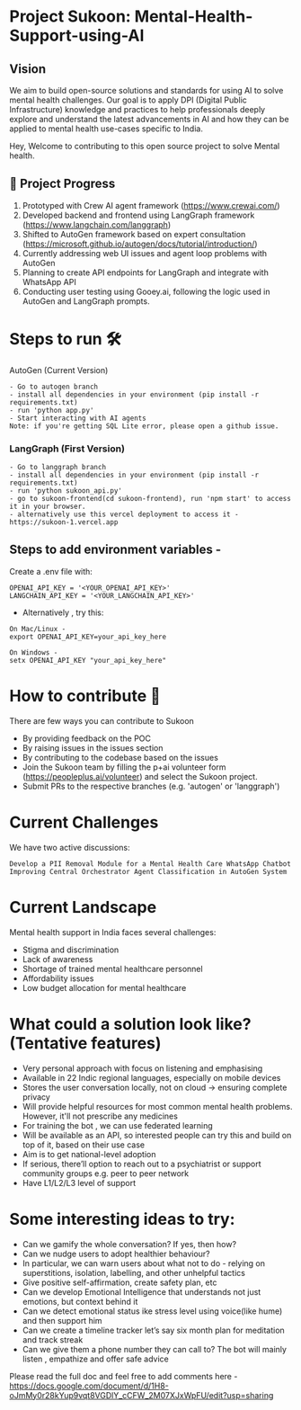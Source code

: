 # Project Sukoon: Mental-Health-Support-using-AI

## Vision
We aim to build open-source solutions and standards for using AI to solve mental health challenges. Our goal is to apply DPI (Digital Public Infrastructure) knowledge and practices to help professionals deeply explore and understand the latest advancements in AI and how they can be applied to mental health use-cases specific to India.

Hey, Welcome to contributing to this open source project to solve Mental health.

## 🚀 Project Progress

1. Prototyped with Crew AI agent framework (https://www.crewai.com/)
2. Developed backend and frontend using LangGraph framework (https://www.langchain.com/langgraph)
3. Shifted to AutoGen framework based on expert consultation (https://microsoft.github.io/autogen/docs/tutorial/introduction/)
4. Currently addressing web UI issues and agent loop problems with AutoGen
5. Planning to create API endpoints for LangGraph and integrate with WhatsApp API
6. Conducting user testing using Gooey.ai, following the logic used in AutoGen and LangGraph prompts.

# Steps to run 🛠️

AutoGen (Current Version)
```
- Go to autogen branch
- install all dependencies in your environment (pip install -r requirements.txt)
- run 'python app.py' 
- Start interacting with AI agents
Note: if you're getting SQL Lite error, please open a github issue.
```

### LangGraph (First Version)
```
- Go to langgraph branch
- install all dependencies in your environment (pip install -r requirements.txt)
- run 'python sukoon_api.py' 
- go to sukoon-frontend(cd sukoon-frontend), run 'npm start' to access it in your browser.
- alternatively use this vercel deployment to access it - https://sukoon-1.vercel.app
```

## Steps to add environment variables - 
Create a .env file with:
```
OPENAI_API_KEY = '<YOUR_OPENAI_API_KEY>' 
LANGCHAIN_API_KEY = '<YOUR_LANGCHAIN_API_KEY>'
```
- Alternatively , try this:
```
On Mac/Linux -
export OPENAI_API_KEY=your_api_key_here

On Windows -
setx OPENAI_API_KEY "your_api_key_here"
```

# How to contribute 🤝
There are few ways you can contribute to Sukoon

- By providing feedback on the POC
- By raising issues in the issues section
- By contributing to the codebase based on the issues
- Join the Sukoon team by filling the p+ai volunteer form (https://peopleplus.ai/volunteer) and select the Sukoon project.
- Submit PRs to the respective branches (e.g. 'autogen' or 'langgraph')

# Current Challenges
We have two active discussions:
```
Develop a PII Removal Module for a Mental Health Care WhatsApp Chatbot
Improving Central Orchestrator Agent Classification in AutoGen System
```

# Current Landscape
Mental health support in India faces several challenges:

* Stigma and discrimination
* Lack of awareness
* Shortage of trained mental healthcare personnel
* Affordability issues
* Low budget allocation for mental healthcare

# What could a solution look like? (Tentative features) 
* Very personal approach with focus on listening and emphasising
* Available in 22 Indic regional languages, especially on mobile devices
* Stores the user conversation locally, not on cloud -> ensuring complete privacy
* Will provide helpful resources for most common mental health problems. However, it'll not prescribe any medicines
* For training the bot , we can use federated learning
* Will be available as an API, so interested people can try this and build on top of it, based on their use case
* Aim is to get national-level adoption
* If serious, there’ll option to reach out to a psychiatrist or support community groups e.g. peer to peer network
* Have L1/L2/L3 level of support 

# Some interesting ideas to try: 
* Can we gamify the whole conversation? If yes, then how? 
* Can we nudge users to adopt healthier behaviour? 
* In particular, we can warn users about what not to do - relying on superstitions, isolation, labelling, and other unhelpful tactics
* Give positive self-affirmation, create safety plan, etc
* Can we develop Emotional Intelligence that understands not just emotions, but context behind it
* Can we detect emotional status ike stress level using voice(like hume) and then support him
* Can we create a timeline tracker let’s say six month plan for meditation and track streak
* Can we give them a phone number they can call to? The bot will mainly listen , empathize and offer safe advice

Please read the full doc and feel free to add comments here - https://docs.google.com/document/d/1H8-oJmMy0r28kYup9vqt8VGDlY_cCFW_2M07XJxWpFU/edit?usp=sharing 
